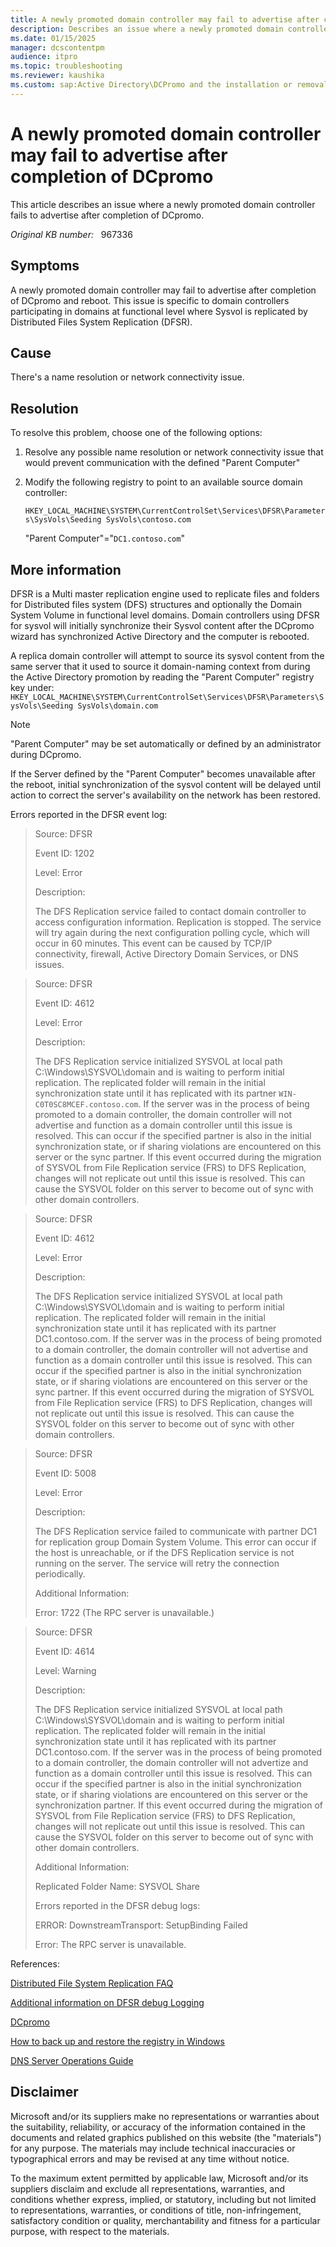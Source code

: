 ```yaml
---
title: A newly promoted domain controller may fail to advertise after completion of DCpromo
description: Describes an issue where a newly promoted domain controller fails to advertise after completion of DCpromo.
ms.date: 01/15/2025
manager: dcscontentpm
audience: itpro
ms.topic: troubleshooting
ms.reviewer: kaushika
ms.custom: sap:Active Directory\DCPromo and the installation or removal of domain controllers, csstroubleshoot
---
```

# A newly promoted domain controller may fail to advertise after completion of DCpromo

This article describes an issue where a newly promoted domain controller fails to advertise after completion of DCpromo.

_Original KB number:_ &nbsp; 967336

## Symptoms

A newly promoted domain controller may fail to advertise after completion of DCpromo and reboot. This issue is specific to domain controllers participating in domains at functional level where Sysvol is replicated by Distributed Files System Replication (DFSR).

## Cause

There's a name resolution or network connectivity issue.

## Resolution

To resolve this problem, choose one of the following options:  

1. Resolve any possible name resolution or network connectivity issue that would prevent communication with the defined "Parent Computer"

2. Modify the following registry to point to an available source domain controller:

    `HKEY_LOCAL_MACHINE\SYSTEM\CurrentControlSet\Services\DFSR\Parameters\SysVols\Seeding SysVols\contoso.com`

    "Parent Computer"="`DC1.contoso.com`"

## More information

DFSR is a Multi master replication engine used to replicate files and folders for Distributed files system (DFS) structures and optionally the Domain System Volume in functional level domains. Domain controllers using DFSR for sysvol will initially synchronize their Sysvol content after the DCpromo wizard has synchronized Active Directory and the computer is rebooted.

A replica domain controller will attempt to source its sysvol content from the same server that it used to source it domain-naming context from during the Active Directory promotion by reading the "Parent Computer" registry key under: `HKEY_LOCAL_MACHINE\SYSTEM\CurrentControlSet\Services\DFSR\Parameters\SysVols\Seeding SysVols\domain.com`

> [!Note]
> "Parent Computer" may be set automatically or defined by an administrator during DCpromo.

If the Server defined by the "Parent Computer" becomes unavailable after the reboot, initial synchronization of the sysvol content will be delayed until action to correct the server's availability on the network has been restored.

Errors reported in the DFSR event log:  

> Source: DFSR
>
> Event ID: 1202
>
> Level: Error
>
> Description:
>
> The DFS Replication service failed to contact domain controller to access configuration information. Replication is stopped. The service will try again during the next configuration polling cycle, which will occur in 60 minutes. This event can be caused by TCP/IP connectivity, firewall, Active Directory Domain Services, or DNS issues.

> Source: DFSR
>
> Event ID: 4612
>
> Level: Error
>
> Description:
>
> The DFS Replication service initialized SYSVOL at local path C:\\Windows\\SYSVOL\\domain and is waiting to perform initial replication. The replicated folder will remain in the initial synchronization state until it has replicated with its partner `WIN-C0T0SC8MCEF.contoso.com`. If the server was in the process of being promoted to a domain controller, the domain controller will not advertise and function as a domain controller until this issue is resolved. This can occur if the specified partner is also in the initial synchronization state, or if sharing violations are encountered on this server or the sync partner. If this event occurred during the migration of SYSVOL from File Replication service (FRS) to DFS Replication, changes will not replicate out until this issue is resolved. This can cause the SYSVOL folder on this server to become out of sync with other domain controllers.

> Source: DFSR
>
> Event ID: 4612
>
> Level: Error
>
> Description:
>
> The DFS Replication service initialized SYSVOL at local path C:\\Windows\\SYSVOL\\domain and is waiting to perform initial replication. The replicated folder will remain in the initial synchronization state until it has replicated with its partner DC1.contoso.com. If the server was in the process of being promoted to a domain controller, the domain controller will not advertise and function as a domain controller until this issue is resolved. This can occur if the specified partner is also in the initial synchronization state, or if sharing violations are encountered on this server or the sync partner. If this event occurred during the migration of SYSVOL from File Replication service (FRS) to DFS Replication, changes will not replicate out until this issue is resolved. This can cause the SYSVOL folder on this server to become out of sync with other domain controllers.

> Source: DFSR
>
> Event ID: 5008
>
> Level: Error
>
> Description:
>
> The DFS Replication service failed to communicate with partner DC1 for replication group Domain System Volume. This error can occur if the host is unreachable, or if the DFS Replication service is not running on the server. The service will retry the connection periodically.
>
> Additional Information:
>
> Error: 1722 (The RPC server is unavailable.)

> Source: DFSR
>
> Event ID: 4614
>
> Level: Warning
>
> Description:
>
> The DFS Replication service initialized SYSVOL at local path C:\\Windows\\SYSVOL\\domain and is waiting to perform initial replication. The replicated folder will remain in the initial synchronization state until it has replicated with its partner DC1.contoso.com. If the server was in the process of being promoted to a domain controller, the domain controller will not advertize and function as a domain controller until this issue is resolved. This can occur if the specified partner is also in the initial synchronization state, or if sharing violations are encountered on this server or the synchronization partner. If this event occurred during the migration of SYSVOL from File Replication service (FRS) to DFS Replication, changes will not replicate out until this issue is resolved. This can cause the SYSVOL folder on this server to become out of sync with other domain controllers.
>
> Additional Information:
>
> Replicated Folder Name: SYSVOL Share
>
> Errors reported in the DFSR debug logs:  
>
> ERROR: DownstreamTransport: SetupBinding Failed
>
> Error: The RPC server is unavailable.

References:  

[Distributed File System Replication FAQ](/previous-versions/windows/it-pro/windows-server-2003/cc773238(v=ws.10))

[Additional information on DFSR debug Logging](../networking/change-dfsr-debug-log-settings.md)

[DCpromo](/previous-versions/windows/it-pro/windows-server-2012-R2-and-2012/cc732887(v=ws.11))

[How to back up and restore the registry in Windows](https://support.microsoft.com/topic/how-to-back-up-and-restore-the-registry-in-windows-855140ad-e318-2a13-2829-d428a2ab0692)

[DNS Server Operations Guide](/previous-versions/windows/it-pro/windows-server-2008-R2-and-2008/cc816603(v=ws.10))

## Disclaimer

Microsoft and/or its suppliers make no representations or warranties about the suitability, reliability, or accuracy of the information contained in the documents and related graphics published on this website (the "materials") for any purpose. The materials may include technical inaccuracies or typographical errors and may be revised at any time without notice.

To the maximum extent permitted by applicable law, Microsoft and/or its suppliers disclaim and exclude all representations, warranties, and conditions whether express, implied, or statutory, including but not limited to representations, warranties, or conditions of title, non-infringement, satisfactory condition or quality, merchantability and fitness for a particular purpose, with respect to the materials.
